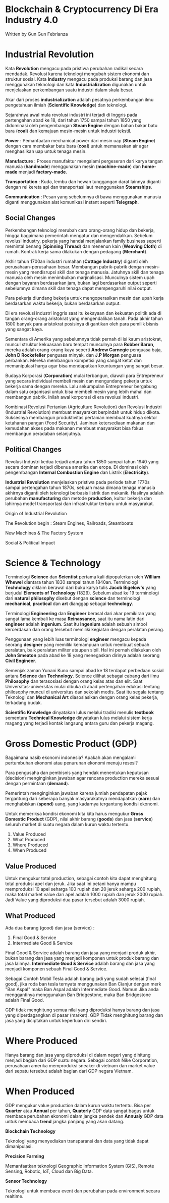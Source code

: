 # Blockchain & Cryptocurrency Di Era Industry 4.0

Written by Gun Gun Febrianza

# Industrial Revolution

Kata **Revolution** mengacu pada pristiwa perubahan radikal secara mendadak. Revolusi karena teknologi mengubah sistem ekonomi dan struktur sosial. Kata **Industry** mengacu pada produksi barang dan jasa menggunakan teknologi dan kata **Industrialization** digunakan untuk menjelaskan perkembangan suatu industri dalam skala besar.

Akar dari proses **industrialization** adalah pesatnya perkembangan ilmu pengetahuan ilmiah (**Scientific Knowledge**) dan teknologi. 

Sejarahnya awal mula revolusi industri ini terjadi di Inggris pada pertengahan abad ke 18, dari tahun 1750 sampai tahun 1850 yang didominasi oleh pengembangan **Steam Engine** dengan bahan bakar batu bara (**coal**) dan kemajuan mesin-mesin untuk industri tekstil. 

**Power** : Pemanfaatan mechanical power dari mesin uap (**Steam Engine**) dengan cara membakar batu bara (**coal**) untuk memanaskan air agar menghasilkan uap untuk tenaga mesin.

**Manufacture** : Proses manufaktur mengalami pergeseran dari karya tangan manusia (**handmade**) menggunakan mesin (**machine-made**) dan **home-made** menjadi **factory-made**.

**Transportation** : Kuda, lembu dan hewan tunggangan darat lainnya diganti dengan rel kereta api dan transportasi laut menggunakan **Steamships**. 

**Communication** : Pesan yang sebelumnya di bawa menggunakan manusia diganti menggunakan alat komunikasi instant seperti **Telegraph**.

## Social Changes

Perkembangan teknologi merubah cara orang-orang hidup dan bekerja, hingga bagaimana pemerintah mengatur dan mengendalikan. Sebelum revolusi industry, pekerja yang handal menjalankan family business seperti memintal benang (**Spinning Thread**) dan menenun kain (**Weaving Cloth**) di rumah. Kontrak kerja sama dilakukan dengan pedagang (**Merchant**). 

Akhir tahun 1700an industri rumahan (**Cottage Industry**) diganti oleh perusahaan-perusahaan besar. Membangun pabrik-pabrik dengan mesin-mesin yang mendisrupsi skill dan tenaga manusia. Jatuhnya skill dan tenaga manusia oleh mesin menimbulkan marjinalisasi. Munculnya sistem upah dengan bayaran berdasarkan jam, bukan lagi berdasarkan output seperti sebelumnya dimana skill dan tenaga dapat mempengaruhi nilai output.

Para pekerja diundang bekerja untuk mengoperasikan mesin dan upah kerja berdasarkan waktu bekerja, bukan berdasarkan output. 

Di era revolusi industri inggris saat itu kekayaan dan kekuatan politik ada di tangan orang-orang aristokrat yang mengendalikan tanah. Pada akhir tahun 1800 banyak para aristokrat posisinya di gantikan oleh para pemilik bisnis yang sangat kaya. 

Sementara di Amerika yang sebelumnya tidak pernah di isi kaum aristokrat, muncul struktur kekuasaan baru tempat munculnya para **Robber Baron**, mereka adalah orang-orang kaya seperti **Andrew Carnegie** penguasa baja, **John D Rockefeller** penguasa minyak, dan **J.P Morgan** penguasa perbankan. Mereka membangun kompetisi yang sangat ketat dan memanipulasi harga agar bisa mendapatkan keuntungan yang sangat besar. 

Budaya Korporasi (**Corporation**) mulai terbangun, diawali para Entrepreneur yang secara individual membeli mesin dan mengundang pekerja untuk bekerja sama dengan mereka. Lalu sekumpulan Entrepreneur bergabung dalam satu organisasi untuk bisa membeli mesin yang lebih mahal dan membangun pabrik. Inilah awal korporasi di era revolusi industri.

Kombinasi Revolusi Pertanian (Agriculture Revolution) dan Revolusi Industri (Industrial Revolution) membuat masyarakat berpindah untuk hidup dikota. Suksesnya membangun produktivitas pertanian membuat kuatnya sektor ketahanan pangan (Food Security). Jaminan ketersediaan makanan dan kemudahan akses pada makanan membuat masyarakat bisa fokus membangun peradaban selanjutnya.

## Political Changes



Revolusi Industri kedua terjadi antara tahun 1850 sampai tahun 1940 yang secara dominan terjadi dibenua amerika dan eropa. Di dominasi oleh pengembangan **Internal Combustion Engine** dan Listrik (**Electricity**).

**Industrial Revolution** menjelaskan pristiwa pada periode tahun 1770s sampai pertengahan tahun 1870s, sebuah masa dimana tenaga manusia akhirnya diganti oleh teknologi berbasis listrik dan mekanik. Hasilnya adalah perubahan **manufacturing** dan metode **production**, kultur bekerja dan lahirnya model transportasi dan infrastruktur terbaru untuk masyarakat.

Origin of Industrial Revolution

The Revolution begin : Steam Engines, Railroads, Steamboats

New Machines & The Factory System

Social & Political Impact 

# Science & Technology

Terminologi **Science** dan **Scientist** pertama kali dipopulerkan oleh **William Whewel** diantara tahun 1830 sampai tahun 1840an. Terminologi **Technology** diklaim berawal dari buku karya tulis **Jacob Bigelow's** yang berjudul **Elements of Technology** (1829). Sebelum abad ke 19 terminologi dari **natural philosophy** disebut dengan **science** dan terminologi **mechanical**, **practical** dan **art** dianggap sebagai **technology**.

Terminologi **Engineering** dan **Engineer** berasal dari akar pemikiran yang sangat lama kembali ke masa **Reinassance**, saat itu nama latin dari **engineer** adalah **ingenium**. Saat itu **Ingenium** adalah sebuah simbol kercerdasan dan orang tersebut memiliki kegiatan dengan peralatan perang.

Penggunaan yang lebih luas terminologi **engineer** mengacu kepada seorang **designer** yang memiliki kemampuan untuk membuat sebuah peralatan, baik peralatan militer ataupun sipil. Hal ini pernah dilakukan oleh **John Smeaton** pada abad ke 18 yang menegaskan dirinya adalah seorang **Civil Engineer**.

Semenjak zaman Yunani Kuno sampai abad ke 18 terdapat perbedaan sosial antara **Science** dan **Technology**. Science dilihat sebagai cabang dari ilmu **Philosophy** dan terasosiasi dengan orang kelas atas dan elit. Saat Universitas-universitas mulai dibuka di abad pertengahan edukasi tentang philosophy muncul di universitas dan sekolah medis. Saat itu segala tentang Teknologi dan **Mechanical Art** diasosiasikan dengan orang kelas pekerja, terkadang budak. 

**Scientific Knowledge** dinyatakan lulus melalui tradisi menulis **textbook** sementara **Technical Knowledge** dinyatakan lulus melalui sistem kerja magang yang terjadi kontak langsung antara guru dan pekerja magang.



# Gross Domestic Product (GDP)

Bagaimana nasib ekonomi indonesia? Apakah akan mengalami pertumbuhan ekonomi atau penurunan ekonomi menuju resesi? 

Para pengusaha dan pembisnis yang hendak menentukan keputusan (decision) menginginkan jawaban agar rencana production mereka sesuai dengan permintaan (**demand**). 

Pemerintah menginginkan jawaban karena jumlah pendapatan pajak tergantung dari seberapa banyak masyarakatnya mendapatkan (**earn**) dan menghabiskan (**spend**) uang, yang kadarnya tergantung kondisi ekonomi. 

Untuk memeriksa kondisi ekonomi kita kita harus mengukur **Gross Domestic Product** (GDP), nilai akhir barang (**goods**) dan jasa (**service**) seluruh market di suatu negara dalam kurun waktu tertentu. 

1. Value Produced
2. What Produced
3. Where Produced
4. When Produced

## Value Produced

Untuk mengukur total production, sebagai contoh kita dapat menghitung total produksi apel dan jeruk.  Jika saat ini petani hanya mampu memproduksi 10 apel seharga 100 rupiah dan 20 jeruk seharga 200 rupiah, maka total market value dari apel adalah 1000 rupiah dan jeruk 2000 rupiah. Jadi Value yang diproduksi dua pasar tersebut adalah 3000 rupiah.

## What Produced

Ada dua barang (good) dan jasa (service) :

1. Final Good & Service
2. Intermediate Good & Service

Final Good & Service adalah barang dan jasa yang menjadi produk akhir, bukan barang dan jasa yang menjadi komponen untuk produk barang dan jasa lainnya. **Intermediate Good & Service** adalah barang dan jasa yang menjadi komponen sebuah Final Good & Service.

Sebagai Contoh Mobil Tesla adalah barang jadi yang sudah selesai (final good), jika roda ban tesla ternyata menggunakan Ban Cianjur dengan merk "Ban Aspal" maka Ban Aspal adalah Intermediate Good. Namun Jika anda menggantinya menggunakan Ban Bridgestone, maka Ban Bridgestone adalah Final Good.

GDP tidak menghitung semua nilai yang diproduksi hanya barang dan jasa yang diperdagangkan di pasar (market). GDP Tidak menghitung barang dan jasa yang diciptakan untuk keperluan diri sendiri. 

# Where Produced 

Hanya barang dan jasa yang diproduksi di dalam negeri yang dihitung menjadi bagian dari GDP suatu negara. Sebagai contoh Nike Corporation, perusahaan amerika memproduksi sneaker di vietnam dan market value dari sepatu tersebut adalah bagian dari GDP negara Vietnam.

# When Produced

GDP mengukur value production dalam kurun waktu tertentu. Bisa per **Quarter** atau **Annual** per tahun, **Quaterly** GDP data sangat bagus untuk membaca perubahan ekonomi dalam jangka pendek dan **Annualy** GDP data untuk membaca **trend** jangka panjang yang akan datang.

**Blockchain Technology**

Teknologi yang menyediakan transparansi dan data yang tidak dapat dimanipulasi.

**Precision Farming**

Memanfaatkan teknologi Geographic Information System (GIS), Remote Sensing, Robotic, IoT, Cloud dan Big Data.

**Sensor Technology**

Teknologi untuk membaca event dan perubahan pada environment secara realtime.

